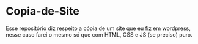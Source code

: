 # Copia-de-Site
Esse repositório diz respeito a cópia de um site que eu fiz em wordpress, nesse caso farei o mesmo só que com HTML, CSS e JS (se preciso) puro.
